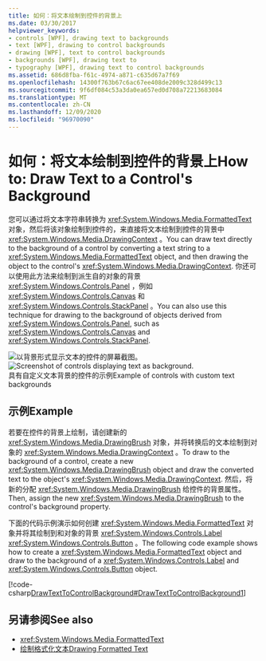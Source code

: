 ```yaml
---
title: 如何：将文本绘制到控件的背景上
ms.date: 03/30/2017
helpviewer_keywords:
- controls [WPF], drawing text to backgrounds
- text [WPF], drawing to control backgrounds
- drawing [WPF], text to control backgrounds
- backgrounds [WPF], drawing text to
- typography [WPF], drawing text to control backgrounds
ms.assetid: 686d8fba-f61c-4974-a871-c635d67a7f69
ms.openlocfilehash: 14300f763b67c6ac67ee408de2009c328d499c13
ms.sourcegitcommit: 9f6df084c53a3da0ea657ed0d708a72213683084
ms.translationtype: MT
ms.contentlocale: zh-CN
ms.lasthandoff: 12/09/2020
ms.locfileid: "96970090"
---
```

# <a name="how-to-draw-text-to-a-controls-background"></a><span data-ttu-id="3ce28-102">如何：将文本绘制到控件的背景上</span><span class="sxs-lookup"><span data-stu-id="3ce28-102">How to: Draw Text to a Control's Background</span></span>
<span data-ttu-id="3ce28-103">您可以通过将文本字符串转换为 <xref:System.Windows.Media.FormattedText> 对象，然后将该对象绘制到控件的，来直接将文本绘制到控件的背景中 <xref:System.Windows.Media.DrawingContext> 。</span><span class="sxs-lookup"><span data-stu-id="3ce28-103">You can draw text directly to the background of a control by converting a text string to a <xref:System.Windows.Media.FormattedText> object, and then drawing the object to the control's <xref:System.Windows.Media.DrawingContext>.</span></span> <span data-ttu-id="3ce28-104">你还可以使用此方法来绘制到派生自的对象的背景 <xref:System.Windows.Controls.Panel> ，例如 <xref:System.Windows.Controls.Canvas> 和 <xref:System.Windows.Controls.StackPanel> 。</span><span class="sxs-lookup"><span data-stu-id="3ce28-104">You can also use this technique for drawing to the background of objects derived from <xref:System.Windows.Controls.Panel>, such as <xref:System.Windows.Controls.Canvas> and <xref:System.Windows.Controls.StackPanel>.</span></span>  
  
 <span data-ttu-id="3ce28-105">![以背景形式显示文本的控件的屏幕截图。](./media/how-to-draw-text-to-a-control-background/draw-text-background.png "DrawText2Background01")</span><span class="sxs-lookup"><span data-stu-id="3ce28-105">![Screenshot of controls displaying text as background.](./media/how-to-draw-text-to-a-control-background/draw-text-background.png "DrawText2Background01")</span></span>  
<span data-ttu-id="3ce28-106">具有自定义文本背景的控件的示例</span><span class="sxs-lookup"><span data-stu-id="3ce28-106">Example of controls with custom text backgrounds</span></span>  
  
## <a name="example"></a><span data-ttu-id="3ce28-107">示例</span><span class="sxs-lookup"><span data-stu-id="3ce28-107">Example</span></span>  
 <span data-ttu-id="3ce28-108">若要在控件的背景上绘制，请创建新的 <xref:System.Windows.Media.DrawingBrush> 对象，并将转换后的文本绘制到对象的 <xref:System.Windows.Media.DrawingContext> 。</span><span class="sxs-lookup"><span data-stu-id="3ce28-108">To draw to the background of a control, create a new <xref:System.Windows.Media.DrawingBrush> object and draw the converted text to the object's <xref:System.Windows.Media.DrawingContext>.</span></span> <span data-ttu-id="3ce28-109">然后，将新的分配 <xref:System.Windows.Media.DrawingBrush> 给控件的背景属性。</span><span class="sxs-lookup"><span data-stu-id="3ce28-109">Then, assign the new <xref:System.Windows.Media.DrawingBrush> to the control's background property.</span></span>  
  
 <span data-ttu-id="3ce28-110">下面的代码示例演示如何创建 <xref:System.Windows.Media.FormattedText> 对象并将其绘制到和对象的背景 <xref:System.Windows.Controls.Label> <xref:System.Windows.Controls.Button> 。</span><span class="sxs-lookup"><span data-stu-id="3ce28-110">The following code example shows how to create a <xref:System.Windows.Media.FormattedText> object and draw to the background of a <xref:System.Windows.Controls.Label> and <xref:System.Windows.Controls.Button> object.</span></span>  
  
 [!code-csharp[DrawTextToControlBackground#DrawTextToControlBackground1](~/samples/snippets/csharp/VS_Snippets_Wpf/DrawTextToControlBackground/CSHARP/Window1.xaml.cs#drawtexttocontrolbackground1)]  
  
## <a name="see-also"></a><span data-ttu-id="3ce28-111">另请参阅</span><span class="sxs-lookup"><span data-stu-id="3ce28-111">See also</span></span>

- <xref:System.Windows.Media.FormattedText>
- [<span data-ttu-id="3ce28-112">绘制格式化文本</span><span class="sxs-lookup"><span data-stu-id="3ce28-112">Drawing Formatted Text</span></span>](drawing-formatted-text.md)
